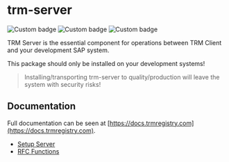 # trm-server 
![Custom badge](https://img.shields.io/endpoint?url=https://trmregistry.com/public/shieldio/license?package=trm-server)
![Custom badge](https://img.shields.io/endpoint?url=https://trmregistry.com/public/shieldio/version?package=trm-server)
![Custom badge](https://img.shields.io/endpoint?url=https://trmregistry.com/public/shieldio/downloads?package=trm-server)

TRM Server is the essential component for operations between TRM Client and your development SAP system.

This package should only be installed on your development systems!

> Installing/transporting trm-server to quality/production will leave the system with security risks!

## Documentation <!-- {docsify-ignore} --> <!-- {docsify-remove} -->

Full documentation can be seen at [https://docs.trmregistry.com](https://docs.trmregistry.com).

<!-- START _sidebar.md -->
- [Setup Server](docs/setup.md)
- [RFC Functions](docs/rfcFunctions.md)

<!-- END _sidebar.md -->
